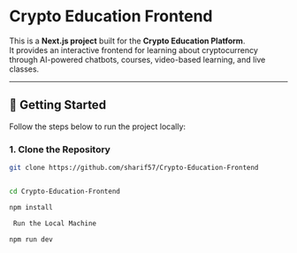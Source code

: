# Crypto Education Frontend

This is a **Next.js project** built for the **Crypto Education Platform**.  
It provides an interactive frontend for learning about cryptocurrency through AI-powered chatbots, courses, video-based learning, and live classes.

---

## 🚀 Getting Started

Follow the steps below to run the project locally:

### 1. Clone the Repository
```bash
git clone https://github.com/sharif57/Crypto-Education-Frontend


cd Crypto-Education-Frontend

npm install

 Run the Local Machine

npm run dev
